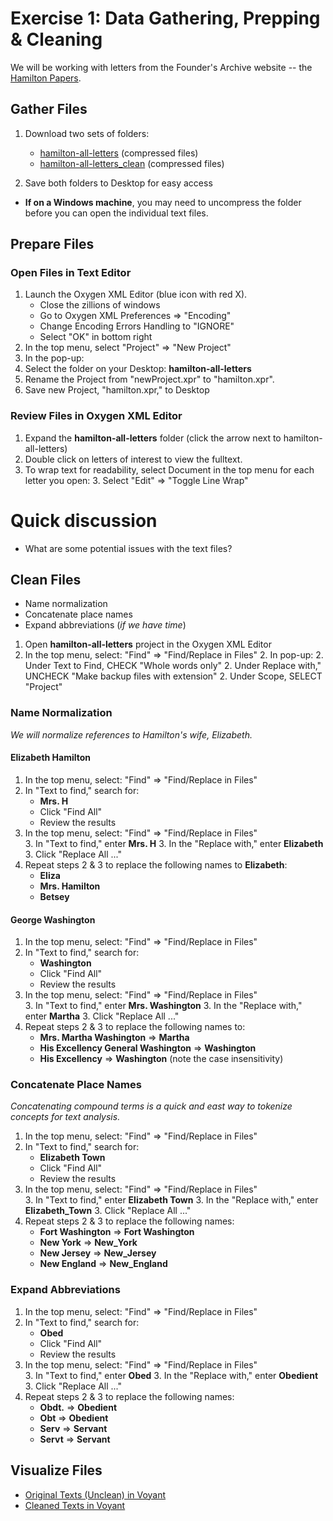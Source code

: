 # Exercise 1: Data Gathering, Prepping & Cleaning

We will be working with letters from the Founder's Archive website -- the [Hamilton Papers](https://founders.archives.gov/search/Project:%22Hamilton%20Papers%22). 

## Gather Files
1. Download two sets of folders: 
    * [hamilton-all-letters](https://github.com/sduke/Collections-As-Data-Voyant/blob/master/hamilton-all-letters.zip) (compressed files)
    * [hamilton-all-letters_clean](https://github.com/sduke/Collections-As-Data-Voyant/blob/master/hamilton-all-letters_clean.zip) (compressed files)

2. Save both folders to Desktop for easy access

* **If on a Windows machine**, you may need to uncompress the folder before you can open the individual text files. 

## Prepare Files
### Open Files in Text Editor 
1. Launch the Oxygen XML Editor (blue icon with red X).
    * Close the zillions of windows
    * Go to Oxygen XML Preferences => "Encoding"
    * Change Encoding Errors Handling to "IGNORE"
    * Select "OK" in bottom right
 2. In the top menu, select "Project" => "New Project"
 3. In the pop-up: 
   3. Select the folder on your Desktop: **hamilton-all-letters** 
   3. Rename the Project from "newProject.xpr" to "hamilton.xpr". 
 4. Save new Project, "hamilton.xpr," to Desktop 
 
 ### Review Files in Oxygen XML Editor
1. Expand the **hamilton-all-letters** folder (click the arrow next to hamilton-all-letters)
2. Double click on letters of interest to view the fulltext. 
3. To wrap text for readability, select Document in the top menu for each letter you open:
   3. Select "Edit" => "Toggle Line Wrap"

# Quick discussion
* What are some potential issues with the text files?

## Clean Files 
* Name normalization 
* Concatenate place names
* Expand abbreviations (_if we have time_)

1. Open **hamilton-all-letters** project in the Oxygen XML Editor
2. In the top menu, select: "Find" => "Find/Replace in Files" 
   2. In pop-up:
      2. Under Text to Find, CHECK "Whole words only"
      2. Under Replace with," UNCHECK "Make backup files with extension"
      2. Under Scope, SELECT "Project"

### Name Normalization
_We will normalize references to Hamilton's wife, Elizabeth._

#### Elizabeth Hamilton
1. In the top menu, select: "Find" => "Find/Replace in Files"  
2. In "Text to find," search for: 
   * **Mrs. H** 
   * Click "Find All"
   * Review the results
3. In the top menu, select: "Find" => "Find/Replace in Files"  
   3. In "Text to find," enter **Mrs. H**
   3. In the "Replace with," enter **Elizabeth**
   3. Click "Replace All ..."
4. Repeat steps 2 & 3 to replace the following names to **Elizabeth**:
   * **Eliza**
   * **Mrs. Hamilton**
   * **Betsey**

#### George Washington
1. In the top menu, select: "Find" => "Find/Replace in Files"  
2. In "Text to find," search for: 
   * **Washington** 
   * Click "Find All"
   * Review the results
3. In the top menu, select: "Find" => "Find/Replace in Files"  
   3. In "Text to find," enter **Mrs. Washington**
   3. In the "Replace with," enter **Martha**
   3. Click "Replace All ..."
4. Repeat steps 2 & 3 to replace the following names to:
   * **Mrs. Martha Washington** => **Martha**
   * **His Excellency General Washington** => **Washington**
   * **His Excellency** => **Washington** (note the case insensitivity)

### Concatenate Place Names
_Concatenating compound terms is a quick and east way to tokenize concepts for text analysis._

1. In the top menu, select: "Find" => "Find/Replace in Files"  
2. In "Text to find," search for: 
   * **Elizabeth Town**
   * Click "Find All"
   * Review the results
3. In the top menu, select: "Find" => "Find/Replace in Files"  
   3. In "Text to find," enter **Elizabeth Town**
   3. In the "Replace with," enter **Elizabeth_Town**
   3. Click "Replace All ..."
4. Repeat steps 2 & 3 to replace the following names:
   * **Fort Washington** => **Fort Washington**
   * **New York** => **New_York**
   * **New Jersey** => **New_Jersey**
   * **New England** => **New_England**

### Expand Abbreviations
1. In the top menu, select: "Find" => "Find/Replace in Files"  
2. In "Text to find," search for: 
   * **Obed**
   * Click "Find All"
   * Review the results
3. In the top menu, select: "Find" => "Find/Replace in Files"  
   3. In "Text to find," enter **Obed**
   3. In the "Replace with," enter **Obedient**
   3. Click "Replace All ..."
4. Repeat steps 2 & 3 to replace the following names:
   * **Obdt.** => **Obedient**
   * **Obt** => **Obedient**
   * **Serv** => **Servant**
   * **Servt** => **Servant**

## Visualize Files 
* [Original Texts (Unclean) in Voyant](https://voyant-tools.org/?corpus=81e81929a4449f69d83384ac026bc4c0&panels=cirrus,reader,trends,summary,contexts)
* [Cleaned Texts in Voyant](https://voyant-tools.org/?corpus=675f8a138b3f4435b892bb0564226542&panels=cirrus,reader,trends,summary,contexts) 

